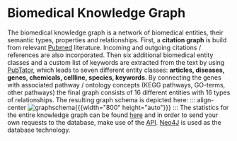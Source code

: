 # Biomedical Knowledge Graph

The biomedical knowledge graph is a network of biomedical entities, their semantic types, properties and relationships. First, a **citation graph** is build from relevant <a href="https://pubmed.ncbi.nlm.nih.gov/" target="_blank" >Pubmed</a> literature. Incoming and outgoing citations / references are also incorporated. Then six additional biomedical entity classes and a custom list of keywords are extracted from the text by using <a href="https://www.ncbi.nlm.nih.gov/research/pubtator3/" target="_blank" >PubTator</a>, which leads to seven different entity classes: **articles, diseases, genes, chemicals, cellline, species, keywords**. 
By connecting the genes with associated pathway / ontology concepts (KEGG pathways, GO-terms, other pathways) the final graph consists of 16 different entities with 16 types of relationships. The resulting graph schema is depicted here:
::: align-center
![graphschema](https://files.ims.bio/knowledge-graph/images/graph_schema.png "Graph Schema"){{{width="800" height="auto"}}}
::: 
The statistics for the entire knowledge graph can be found <a href="<replace_base_api_url>/statistics" target="_blank" >here</a> and in order to send your own requests to the database, make use of the <a href="https://kg-migration-api.abc.def" target="_blank" >API</a>.
<a href="https://neo4j.com" target="_blank" >Neo4J</a> is used as the database technology.